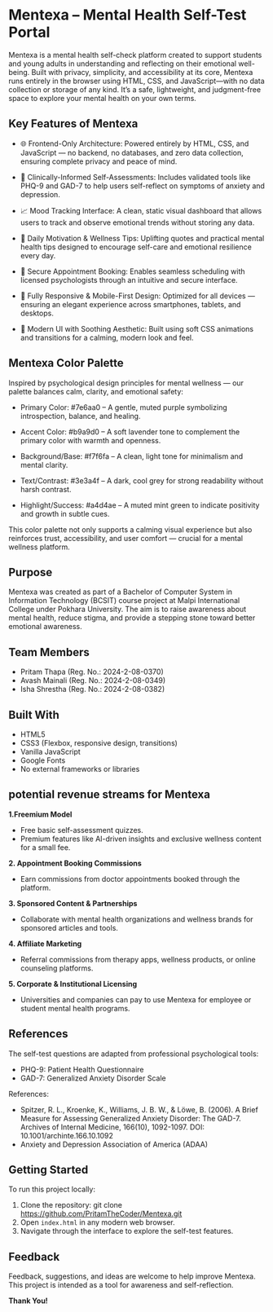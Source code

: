 # Mentexa – Mental Health Self-Test Portal

Mentexa is a mental health self-check platform created to support students and young adults in understanding and reflecting on their emotional well-being.
Built with privacy, simplicity, and accessibility at its core, Mentexa runs entirely in the browser using HTML, CSS, and JavaScript—with no data collection or storage of any kind. It’s a safe, lightweight, and judgment-free space to explore your mental health on your own terms.

## Key Features of Mentexa
- 🌐 Frontend-Only Architecture: 
Powered entirely by HTML, CSS, and JavaScript — no backend, no databases, and zero data collection, ensuring complete privacy and peace of mind.

- 🧠 Clinically-Informed Self-Assessments:
Includes validated tools like PHQ-9 and GAD-7 to help users self-reflect on symptoms of anxiety and depression.

- 📈 Mood Tracking Interface:
A clean, static visual dashboard that allows users to track and observe emotional trends without storing any data.

- 🌱 Daily Motivation & Wellness Tips:
Uplifting quotes and practical mental health tips designed to encourage self-care and emotional resilience every day.

- 📅 Secure Appointment Booking:
Enables seamless scheduling with licensed psychologists through an intuitive and secure interface.

- 📱 Fully Responsive & Mobile-First Design:
Optimized for all devices — ensuring an elegant experience across smartphones, tablets, and desktops.

- 🎨 Modern UI with Soothing Aesthetic:
Built using soft CSS animations and transitions for a calming, modern look and feel.

## Mentexa Color Palette
Inspired by psychological design principles for mental wellness — our palette balances calm, clarity, and emotional safety:

- Primary Color: #7e6aa0 – A gentle, muted purple symbolizing introspection, balance, and healing.

- Accent Color: #b9a9d0 – A soft lavender tone to complement the primary color with warmth and openness.

- Background/Base: #f7f6fa – A clean, light tone for minimalism and mental clarity.

- Text/Contrast: #3e3a4f – A dark, cool grey for strong readability without harsh contrast.

- Highlight/Success: #a4d4ae – A muted mint green to indicate positivity and growth in subtle cues.

This color palette not only supports a calming visual experience but also reinforces trust, accessibility, and user comfort — crucial for a mental wellness platform.

## Purpose

Mentexa was created as part of a Bachelor of Computer System in Information Technology (BCSIT) course project at Malpi International College under Pokhara University. The aim is to raise awareness about mental health, reduce stigma, and provide a stepping stone toward better emotional awareness.

## Team Members

- Pritam Thapa (Reg. No.: 2024-2-08-0370)
- Avash Mainali (Reg. No.: 2024-2-08-0349)
- Isha Shrestha (Reg. No.: 2024-2-08-0382)

## Built With

- HTML5
- CSS3 (Flexbox, responsive design, transitions)
- Vanilla JavaScript
- Google Fonts
- No external frameworks or libraries

## potential revenue streams for Mentexa

**1.Freemium Model**
- Free basic self-assessment quizzes.
- Premium features like AI-driven insights and exclusive wellness content for a small fee.

**2. Appointment Booking Commissions**
- Earn commissions from doctor appointments booked through the platform.

**3. Sponsored Content & Partnerships**
- Collaborate with mental health organizations and wellness brands for sponsored articles and tools.

**4. Affiliate Marketing**
- Referral commissions from therapy apps, wellness products, or online counseling platforms.

**5. Corporate & Institutional Licensing**
- Universities and companies can pay to use Mentexa for employee or student mental health programs.

## References

The self-test questions are adapted from professional psychological tools:

- PHQ-9: Patient Health Questionnaire
- GAD-7: Generalized Anxiety Disorder Scale

References:
- Spitzer, R. L., Kroenke, K., Williams, J. B. W., & Löwe, B. (2006). A Brief Measure for Assessing Generalized Anxiety Disorder: The GAD-7. Archives of Internal Medicine, 166(10), 1092-1097. DOI: 10.1001/archinte.166.10.1092
- Anxiety and Depression Association of America (ADAA)

## Getting Started

To run this project locally:

1. Clone the repository: git clone https://github.com/PritamTheCoder/Mentexa.git
2. Open `index.html` in any modern web browser.
3. Navigate through the interface to explore the self-test features.

## Feedback

Feedback, suggestions, and ideas are welcome to help improve Mentexa. This project is intended as a tool for awareness and self-reflection. 

 **Thank You!**
